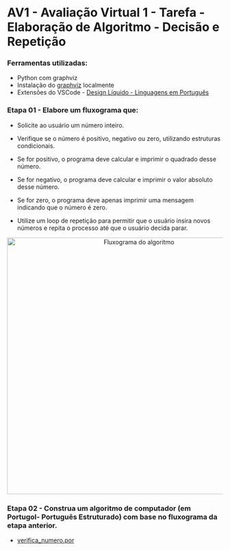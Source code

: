# AV1 - Avaliação Virtual 1 - Tarefa - Elaboração de Algoritmo - Decisão e Repetição

###  Ferramentas utilizadas: 
- Python com graphviz
- Instalação do [graphviz](https://graphviz.org/download/)  localmente
- Extensões do VSCode - [Design Líquido - Linguagens em Português](https://designliquido.com.br/) 

### Etapa 01 - Elabore um fluxograma que:

- Solicite ao usuário um número inteiro.
- Verifique se o número é positivo, negativo ou zero, utilizando estruturas condicionais.

- Se for positivo, o programa deve calcular e imprimir o quadrado  desse número.

- Se for negativo, o programa deve calcular e imprimir o valor absoluto desse número.

- Se for zero, o programa deve apenas imprimir uma mensagem indicando que o número é zero.

- Utilize um loop de repetição para permitir que o usuário insira novos números e repita o processo até que o usuário decida parar.

<p align="center">

  <img src="ttps://github.com/jairoLAlves/ifbaiano_TI06_AV1/main/fluxograma_verifica_numero.png" alt="Fluxograma do algoritmo" width="600"/>
</p>

### Etapa 02 -  Construa um algoritmo de computador (em Portugol- Português Estruturado) com base no fluxograma da etapa anterior.
- [verifica_numero.por](https://github.com/jairoLAlves/ifbaiano_TI06_AV1/main/verifica_numero.por)
